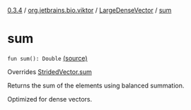 [0.3.4](../../index.md) / [org.jetbrains.bio.viktor](../index.md) / [LargeDenseVector](index.md) / [sum](.)

# sum

`fun sum(): Double` [(source)](https://github.com/JetBrains-Research/viktor/blob/0.3.4/src/main/kotlin/org/jetbrains/bio/viktor/DenseVector.kt#L66)

Overrides [StridedVector.sum](../-strided-vector/sum.md)

Returns the sum of the elements using balanced summation.

Optimized for dense vectors.

